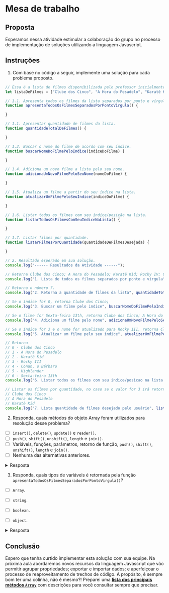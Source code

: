 # Mesa de trabalho

## Proposta 

Esperamos nessa atividade estimular a colaboração do grupo no processo de implementação de soluções utilizando a linguagem Javascript.

## Instruções

1. Com base no código a seguir, implemente uma solução para cada problema proposto.


```js
// Essa é a lista de filmes disponibilizada pelo professor inicialmente.
let listaDeFilmes = ["Clube dos Cinco", "A Hora do Pesadelo", "Karatê Kid", "Rocky IV", "Conan, o Bárbaro", "Highlander"];

// 1.1. Apresenta todos os filmes da lista separados por ponto e vírgula.
function apresentaTodosOsFilmesSeparadosPorPontoVirgula() {

}

// 1.1. Apresentar quantidade de filmes da lista.
function quantidadeTotalDeFilmes() {

}

// 1.3. Buscar o nome do filme de acordo com seu índice.
function buscarNomeDoFilmePeloIndice(indiceDoFilme) {

}

// 1.4. Adiciona um novo filme a lista pelo seu nome.
function adicionaUmNovoFilmePeloSeuNome(nomeDoFilme) {

}

// 1.5. Atualiza um filme a partir do seu índice na lista.
function atualizarUmFilmePeloSeuIndice(indiceDoFilme) {

}

// 1.6. Listar todos os filmes com seu índice/posição na lista.
function listarTodosOsFilmesComSeuIndiceNaLista() {

}

// 1.7. Listar filmes por quantidade.
function listarFilmesPorQuantidade(quantidadeDeFilmesDesejada) {

}

// 2. Resultado esperado em sua solução.
console.log("------ Resultados da Atividade ------");

// Retorna Clube dos Cinco; A Hora do Pesadelo; Karatê Kid; Rocky IV; Conan, o Bárbaro; Highlander
console.log("1. Lista de todos os filmes separados por ponto e virgula", apresentaTodosOsFilmesSeparadosPorPontoVirgula());

// Retorna o número 7.
console.log("2. Retorna a quantidade de filmes da lista", quantidadeTotalDeFilmes());

// Se o índice for 0, retorna Clube dos Cinco;
console.log("3. Buscar um filme pelo indice", buscarNomeDoFilmePeloIndice(0)); 

// Se o filme for Sexta-feira 13th, retorna Clube dos Cinco; A Hora do Pesadelo; Karatê Kid; Rocky IV; Conan, o Bárbaro; Highlander, Sexta-feira 13th
console.log("4. Adiciona um filme pelo nome", adicionaUmNovoFilmePeloSeuNome("Sexta-feira 13th"));

// Se o índice for 3 e o nome for atualizado para Rocky III, retorna Clube dos Cinco; A Hora do Pesadelo; Karatê Kid; Rocky III; Conan, o Bárbaro; Highlander, Sexta-feira 13th
console.log("5. Atualizar um filme pelo seu índice", atualizarUmFilmePeloSeuIndice(3));

// Retorna 
// 0 - Clube dos Cinco 
// 1 - A Hora do Pesadelo 
// 2 - Karatê Kid
// 3 - Rocky III
// 4 - Conan, o Bárbaro
// 5 - Highlander
// 6 - Sexta-feira 13th
console.log("6. Listar todos os filmes com seu indice/posicao na lista.", listarTodosOsFilmesComSeuIndiceNaLista());

// Listar os filmes por quantidade, no caso se o valor for 3 irá retornar 
// Clube dos Cinco 
// A Hora do Pesadelo 
// Karatê Kid
console.log("7. Lista quantidade de filmes desejado pelo usuário", listarFilmesPorQuantidade(3))
```


2. Responda, quais métodos do objeto Array foram utilizados para resolução desse problema?

- [ ] `insert()`, `delete()`, `update()` e `reader()`.
- [ ] `push()`, `shift()`, `unshift()`, `length` e `join()`.
- [ ] Variáveis, funções, parâmetros, retorno de função, `push()`, `shift()`, `unshift()`, `length` e `join()`.
- [ ] Nenhuma das alternativas anteriores.

<details><summary>Resposta</summary>
<p>

- [x] Variáveis, funções, parâmetros, retorno de função, `push()`, `shift()`, `unshift()`, `length` e `join()`.

</p>
</details>

3. Responda, quais tipos de variáveis é retornada pela função `apresentaTodosOsFilmesSeparadosPorPontoVirgula()`?

- [ ] `Array`.
- [ ] `string`.
- [ ] `boolean`.
- [ ] `object`.


<details><summary>Resposta</summary>
<p>

- [x] `Array`.
- [x] `string`.

</p>
</details>

## Conclusão

Espero que tenha curtido implementar esta solução com sua equipe. Na próxima aula abordaremos novos recursos da linguagem Javascript que vão permitir agrupar propriedades; exportar e importar dados; e aperfeiçoar o processo de reaproveitamento de trechos de código. A propósito, é sempre bom ter uma colinha, não é mesmo?! Preparei uma **[lista dos principais métodos `Array`](../dicas/)** com descrições para você consultar sempre que precisar.

